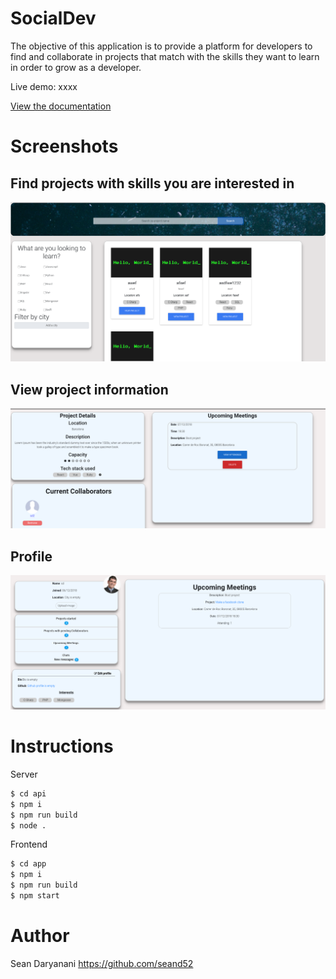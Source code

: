 # SocialDev

The objective of this application is to provide a platform for developers to find and collaborate in projects that match with the skills they want to learn in order to grow as a developer.

Live demo: xxxx

[View the documentation](./doc)

# Screenshots
## Find projects with skills you are interested in
![Explore page screenshot](./doc/images/explore.png)

## View project information
![Explore page screenshot](./doc/images/project-page.png)


## Profile 
![Explore page screenshot](./doc/images/profile.png)
# Instructions

Server

```bash
$ cd api
$ npm i
$ npm run build
$ node .
```

Frontend

```bash
$ cd app
$ npm i
$ npm run build
$ npm start
```

# Author

Sean Daryanani https://github.com/seand52